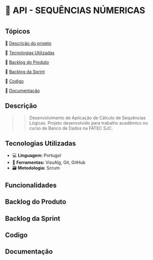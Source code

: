  <h1> 📌 API - SEQUÊNCIAS NÚMERICAS <h1>

## Tópicos 

:small_blue_diamond: [Descrição do projeto](#Descrição)

:small_blue_diamond: [Tecnologias Utilizadas](#Tecnologias-Utilizadas)

:small_blue_diamond: [Backlog do Produto](#Backlog-do-Produto)

:small_blue_diamond: [Backlog da Sprint](#Backlog-da-Sprint)

:small_blue_diamond: [Codigo](#Codigo)

:small_blue_diamond: [Documentação](#Documentação)


## Descrição

> > Desenvolvimento de Aplicação de Cálculo de Sequências Lógicas. Projeto desenvolvido para trabalho acadêmico no curso de Banco de Dados na FATEC SJC.

## Tecnologias Utilizadas

- 💻 **Linguagem:** Portugol
- 🔧 **Ferramentas:**  VisuAlg, Git, GitHub
- 🗃️ **Metodologia:** Scrum

## Funcionalidades



## Backlog do Produto

## Backlog da Sprint

## Codigo

## Documentação 


  
